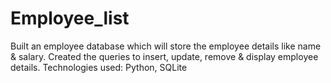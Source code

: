 # Employee_list
Built an employee database which will store the employee details like name & salary. Created the queries to insert, update, remove & display employee details.
Technologies used: Python, SQLite
